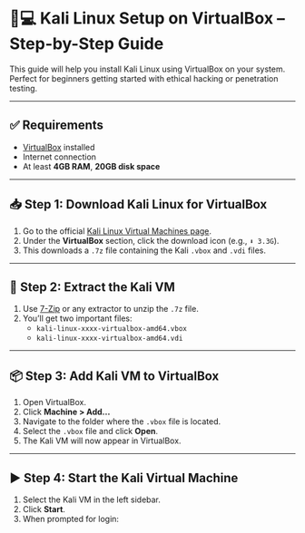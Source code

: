 # 🐉💻 Kali Linux Setup on VirtualBox – Step-by-Step Guide

This guide will help you install Kali Linux using VirtualBox on your system. Perfect for beginners getting started with ethical hacking or penetration testing.

---

## ✅ Requirements

- [VirtualBox](https://www.virtualbox.org/wiki/Downloads) installed
- Internet connection
- At least **4GB RAM**, **20GB disk space**

---

## 📥 Step 1: Download Kali Linux for VirtualBox

1. Go to the official [Kali Linux Virtual Machines page](https://www.kali.org/get-kali/#kali-virtual-machines).
2. Under the **VirtualBox** section, click the download icon (e.g., `⬇️ 3.3G`).
3. This downloads a `.7z` file containing the Kali `.vbox` and `.vdi` files.

---

## 📂 Step 2: Extract the Kali VM

1. Use [7-Zip](https://www.7-zip.org/) or any extractor to unzip the `.7z` file.
2. You’ll get two important files:
   - `kali-linux-xxxx-virtualbox-amd64.vbox`
   - `kali-linux-xxxx-virtualbox-amd64.vdi`

---

## 📦 Step 3: Add Kali VM to VirtualBox

1. Open VirtualBox.
2. Click **Machine > Add...**
3. Navigate to the folder where the `.vbox` file is located.
4. Select the `.vbox` file and click **Open**.
5. The Kali VM will now appear in VirtualBox.

---

## ▶️ Step 4: Start the Kali Virtual Machine

1. Select the Kali VM in the left sidebar.
2. Click **Start**.
3. When prompted for login:

